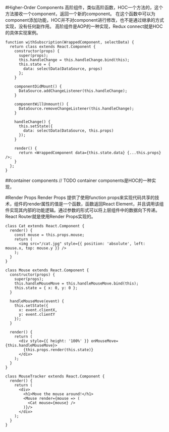 #Higher-Order Components
高阶组件，类似高阶函数，HOC一个方法的，这个方法接收一个component，返回一个新的component。
在这个函数中可以为component添加功能，HOC并不对component进行修改，也不是通过继承的方式实现，没有任何副作用。
高阶组件是AOP的一种实现，Redux connect就是HOC的具体实现案例。

``` JSX
function withSubscription(WrappedComponent, selectData) {
  return class extends React.Component {
    constructor(props) {
      super(props);
      this.handleChange = this.handleChange.bind(this);
      this.state = {
        data: selectData(DataSource, props)
      };
    }

    componentDidMount() {
      DataSource.addChangeListener(this.handleChange);
    }

    componentWillUnmount() {
      DataSource.removeChangeListener(this.handleChange);
    }

    handleChange() {
      this.setState({
        data: selectData(DataSource, this.props)
      });
    }

    render() {
      return <WrappedComponent data={this.state.data} {...this.props} />;
    }
  };
}
```


##container components
//  TODO
container components是HOC的一种实现，



#Render Props
Render Props 提供了使用function props来实现代码共享的技术，组件的render属性的值是一个函数，函数返回React Element，并且调用该组件实现其内部的功能逻辑。通过参数的形式可以将上层组件中的数据向下传递。
React Router就是使用Render Props实现的。
``` JSX
class Cat extends React.Component {
  render() {
    const mouse = this.props.mouse;
    return (
      <img src="/cat.jpg" style={{ position: 'absolute', left: mouse.x, top: mouse.y }} />
    );
  }
}

class Mouse extends React.Component {
  constructor(props) {
    super(props);
    this.handleMouseMove = this.handleMouseMove.bind(this);
    this.state = { x: 0, y: 0 };
  }

  handleMouseMove(event) {
    this.setState({
      x: event.clientX,
      y: event.clientY
    });
  }

  render() {
    return (
      <div style={{ height: '100%' }} onMouseMove={this.handleMouseMove}>
        {this.props.render(this.state)}
      </div>
    );
  }
}

class MouseTracker extends React.Component {
  render() {
    return (
      <div>
        <h1>Move the mouse around!</h1>
        <Mouse render={mouse => (
          <Cat mouse={mouse} />
        )}/>
      </div>
    );
  }
}
```

